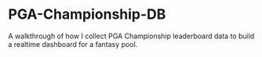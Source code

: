 # PGA-Championship-DB
A walkthrough of how I collect PGA Championship leaderboard data to build a realtime dashboard for a fantasy pool. 
